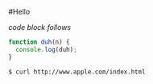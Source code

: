 #Hello

_code block follows_

``` javascript
function duh(n) {
  console.log(duh);
}
```

``` sh
$ curl http://www.apple.com/index.html
```
